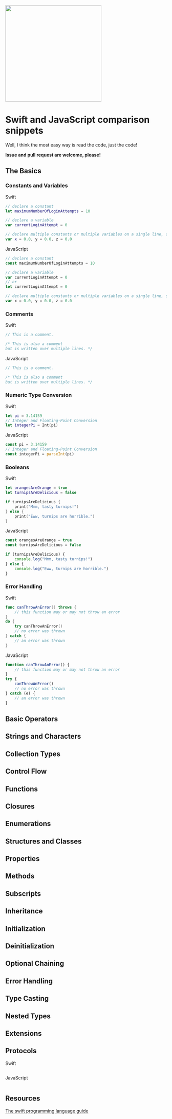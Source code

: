 <img src="https://user-images.githubusercontent.com/799578/41671640-51642072-74ea-11e8-8bf2-7588062eed70.png" width="300">

# Swift and JavaScript comparison snippets
Well, I think the most easy way is read the code, just the code!

**Issue and pull request are welcome, please!**

## The Basics
### Constants and Variables
Swift

```swift
// declare a constant 
let maximumNumberOfLoginAttempts = 10

// declare a variable
var currentLoginAttempt = 0

// declare multiple constants or multiple variables on a single line, separated by commas
var x = 0.0, y = 0.0, z = 0.0
```

JavaScript
```javascript
// declare a constant 
const maximumNumberOfLoginAttempts = 10

// declare a variable
var currentLoginAttempt = 0 
// or 
let currentLoginAttempt = 0

// declare multiple constants or multiple variables on a single line, separated by commas
var x = 0.0, y = 0.0, z = 0.0

```

### Comments
Swift
```swift
// This is a comment.

/* This is also a comment
but is written over multiple lines. */

```

JavaScript
```javascript
// This is a comment.

/* This is also a comment
but is written over multiple lines. */

```

### Numeric Type Conversion

Swift
```swift
let pi = 3.14159
// Integer and Floating-Point Conversion
let integerPi = Int(pi)
```

JavaScript
```javascript
const pi = 3.14159
// Integer and Floating-Point Conversion
const integerPi = parseInt(pi)
```

### Booleans
Swift
```swift
let orangesAreOrange = true
let turnipsAreDelicious = false

if turnipsAreDelicious {
    print("Mmm, tasty turnips!")
} else {
    print("Eww, turnips are horrible.")
}
```

JavaScript
```javascript
const orangesAreOrange = true
const turnipsAreDelicious = false

if (turnipsAreDelicious) {
    console.log("Mmm, tasty turnips!")
} else {
    console.log("Eww, turnips are horrible.")
}
```

### Error Handling
Swift
```swift
func canThrowAnError() throws {
    // this function may or may not throw an error
}
do {
    try canThrowAnError()
    // no error was thrown
} catch {
    // an error was thrown
}

```

JavaScript
```javascript
function canThrowAnError() {
    // this function may or may not throw an error
}
try {
    canThrowAnError()
    // no error was thrown
} catch (e) {
    // an error was thrown
}
```
## Basic Operators
## Strings and Characters
## Collection Types
## Control Flow
## Functions
## Closures
## Enumerations
## Structures and Classes
## Properties
## Methods
## Subscripts
## Inheritance
## Initialization
## Deinitialization
## Optional Chaining
## Error Handling
## Type Casting
## Nested Types
## Extensions
## Protocols


Swift
```swift
```

JavaScript
```javascript
```


## Resources
[The swift programming language guide](https://docs.swift.org/swift-book/LanguageGuide/TheBasics.html)